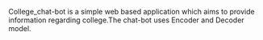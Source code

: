 
College_chat-bot is a simple web based application which aims to provide information regarding college.The chat-bot uses Encoder and Decoder model. 
